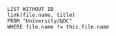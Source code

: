  
```dataview
LIST WITHOUT ID
link(file.name, title)
FROM "University/ЦОС"
WHERE file.name != this.file.name
```

